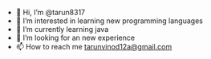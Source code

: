 - 👋 Hi, I’m @tarun8317
- 👀 I’m interested in learning new programming languages
- 🌱 I’m currently learning java 
- 💞️ I’m looking for an new experience 
- 📫 How to reach me tarunvinod12a@gmail.com

<!---
tarun8317/tarun8317 is a ✨ special ✨ repository because its `README.md` (this file) appears on your GitHub profile.
You can click the Preview link to take a look at your changes.
--->
